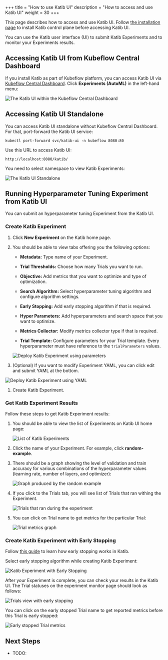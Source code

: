 +++
title = "How to use Katib UI"
description = "How to access and use Katib UI"
weight = 30
+++

This page describes how to access and use Katib UI. Follow
[the installation page](/docs/components/katib/installation/#installing-katib) to install Katib
control plane before accessing Katib UI.

You can use the Katib user interface (UI) to submit Katib Experiments and to monitor your
Experiments results.

## Accessing Katib UI from Kubeflow Central Dashboard

If you install Katib as part of Kubeflow platform, you can access Katib UI via
[Kubeflow Central Dashboard](/docs/components/central-dash/access/#how-to-access-the-kubeflow-central-dashboard).
Click **Experiments (AutoML)** in the left-hand menu:

<img src="/docs/components/katib/images/home-page-kubeflow-ui.png"
  alt="The Katib UI within the Kubeflow Central Dashboard"
  class="mt-3 mb-3 border border-info rounded">

## Accessing Katib UI Standalone

You can access Katib UI standalone without Kubeflow Central Dashboard. For that, port-forward the
Katib UI service:

```shell
kubectl port-forward svc/katib-ui -n kubeflow 8080:80
```

Use this URL to access Katib UI:

```shell
http://localhost:8080/katib/
```

You need to select namespace to view Katib Experiments:

<img src="/docs/components/katib/images/home-page-standalone.png"
  alt="The Katib UI Standalone"
  class="mt-3 mb-3 border border-info rounded">

## Running Hyperparameter Tuning Experiment from Katib UI

You can submit an hyperparameter tuning Experiment from the Katib UI.

### Create Katib Experiment

1. Click **New Experiment** on the Katib home page.

1. You should be able to view tabs offering you the following options:

   - **Metadata:** Type name of your Experiment.

   - **Trial Thresholds:** Choose how many Trials you want to run.

   - **Objective:** Add metrics that you want to optimize and type of optimization.

   - **Search Algorithm:** Select hyperparameter tuning algorithm and configure algorithm settings.

   - **Early Stopping:** Add early stopping algorithm if that is required.

   - **Hyper Parameters:** Add hyperparameters and search space that you want to optimize.

   - **Metrics Collector:** Modify metrics collector type if that is required.

   - **Trial Template:** Configure parameters for your Trial template. Every hyperparameter must have
     reference to the `trialParameters` values.

   <img src="/docs/components/katib/images/deploy-parameters.png"
        alt="Deploy Katib Experiment using parameters"
        class="mt-3 mb-3 border border-info rounded">

1. (Optional) If you want to modify Experiment YAML, you can click edit and submit YAML at the bottom.

<img src="/docs/components/katib/images/deploy-yaml.png"
    alt="Deploy Katib Experiment using YAML"
    class="mt-3 mb-3 border border-info rounded">

1. Create Katib Experiment.

### Get Katib Experiment Results

Follow these steps to get Katib Experiment results:

1. You should be able to view the list of Experiments on Katib UI home page:

   <img src="/docs/components/katib/images/home-page-kubeflow-ui.png"
     alt="List of Katib Experiments"
     class="mt-3 mb-3 border border-info rounded">

1. Click the name of your Experiment. For example, click **random-example**.

1. There should be a graph showing the level of validation and train accuracy
   for various combinations of the hyperparameter values (learning rate, number
   of layers, and optimizer):

   <img src="/docs/components/katib/images/random-example-graph.png"
     alt="Graph produced by the random example"
     class="mt-3 mb-3 border border-info rounded">

1. If you click to the Trials tab, you will see list of Trials that ran withing the Experiment.

   <img src="/docs/components/katib/images/random-example-trials.png"
     alt="Trials that ran during the experiment"
     class="mt-3 mb-3 border border-info rounded">

1. You can click on Trial name to get metrics for the particular Trial:

   <img src="/docs/components/katib/images/random-example-trial-info.png"
     alt="Trial metrics graph"
     class="mt-3 mb-3 border border-info rounded">

### Create Katib Experiment with Early Stopping

Follow [this guide](/docs/components/katib/user-guides/early-stopping) to learn how early stopping
works in Katib.

Select early stopping algorithm while creating Katib Experiment:

<img src="/docs/components/katib/images/early-stopping-parameter.png"
  alt="Katib Experiment with Early Stopping"
  class="mt-3 mb-3 border border-info rounded">

After your Experiment is complete, you can check your results in the Katib UI.
The Trial statuses on the experiment monitor page should look as follows:

<img src="/docs/components/katib/images/early-stopping-trials.png"
  alt="Trials view with early stopping"
  class="mt-3 mb-3 border border-info rounded">

You can click on the early stopped Trial name to get reported metrics before this Trial is early stopped:

<img src="/docs/components/katib/images/early-stopping-trial-info.png"
  alt="Early stopped Trial metrics"
  class="mt-3 mb-3 border border-info rounded">

## Next Steps

- TODO:
